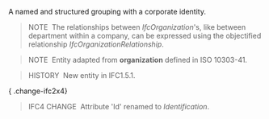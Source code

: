 ﻿A named and structured grouping with a corporate identity.

> NOTE&nbsp; The relationships between _IfcOrganization_'s, like between department within a company, can be expressed using the objectified relationship _IfcOrganizationRelationship_.

> NOTE&nbsp; Entity adapted from **organization** defined in ISO&nbsp;10303-41.

> HISTORY&nbsp; New entity in IFC1.5.1.

{ .change-ifc2x4}
> IFC4 CHANGE&nbsp; Attribute 'Id' renamed to _Identification_.

